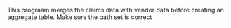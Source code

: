 This prograam merges the claims data with vendor data before creating an aggregate table. Make sure the path set is correct
